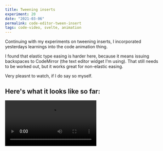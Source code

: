 ```yaml
---
title: Tweening inserts
experiment: 20
date: "2021-03-06"
permalink: code-editor-tween-insert
tags: code-video, svelte, animation
---
```


Continuing with my experiments on tweening inserts, I incorporated yesterdays learnings into the code animation thing.

I found that elastic type easing is harder here, because it means issuing backspaces to CodeMirror (the text editor widget I'm using). That still needs to be worked out, but it works great for non-elastic easing.

Very pleasnt to watch, if I do say so myself.

## Here's what it looks like so far:

<video controls src="https://res.cloudinary.com/dzwnkx0mk/video/upload/v1615013104/1000experiments.dev/code-editor-tween-insert_frzxkz.mp4"/>
